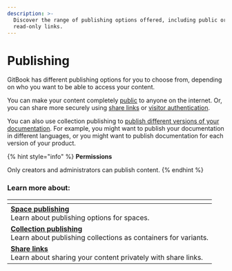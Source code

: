 ```yaml
---
description: >-
  Discover the range of publishing options offered, including public or
  read-only links.
---
```


# Publishing

GitBook has different publishing options for you to choose from, depending on who you want to be able to access your content.

You can make your content completely [public](space-publishing.md#public-space) to anyone on the internet. Or, you can share more securely using [share links](share-links.md) or [visitor authentication](space-publishing.md#visitor-authentication).

You can also use collection publishing to [publish different versions of your documentation](collection-publishing.md#how-to-publish-a-collection-of-variants). For example, you might want to publish your documentation in different languages, or you might want to publish documentation for each version of your product.

{% hint style="info" %}
**Permissions**

Only creators and administrators can publish content.
{% endhint %}

### Learn more about:

<table data-view="cards"><thead><tr><th></th></tr></thead><tbody><tr><td><strong></strong><a href="space-publishing.md"><strong>Space publishing</strong></a><br>Learn about publishing options for spaces.</td></tr><tr><td><a href="collection-publishing.md"><strong>Collection publishing</strong></a><br>Learn about publishing collections as containers for variants.</td></tr><tr><td><a href="share-links.md"><strong>Share links</strong></a><br>Learn about sharing your content privately with share links.</td></tr></tbody></table>
